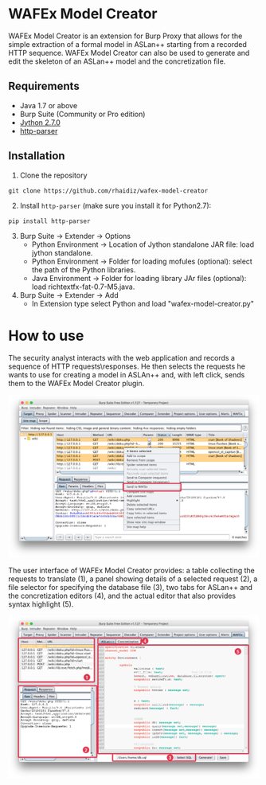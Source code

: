 # WAFEx Model Creator

WAFEx Model Creator is an extension for Burp Proxy that allows for the simple extraction of a formal model in ASLan++ starting from a recorded HTTP sequence. WAFEx Model Creator can also be used to generate and edit the skeleton of an ASLan++ model and the concretization file.


## Requirements
* Java 1.7 or above
* Burp Suite (Community or Pro edition)
* [Jython 2.7.0](http://www.jython.org/downloads.html)
* [http-parser](https://github.com/benoitc/http-parser/)

## Installation
1. Clone the repository
<!-- -->
    git clone https://github.com/rhaidiz/wafex-model-creator
2. Install `http-parser` (make sure you install it for Python2.7):
<!-- -->
    pip install http-parser
3. Burp Suite -> Extender -> Options
	* Python Environment -> Location of Jython standalone JAR file: load jython standalone.
	* Python Environment -> Folder for loading mofules (optional): select the path of the Python libraries.
	* Java Environment -> Folder for loading library JAr files (optional): load richtextfx-fat-0.7-M5.java.
4. Burp Suite -> Extender -> Add
	* In Extension type select Python and load "wafex-model-creator.py"

# How to use

The security analyst interacts with the web application and records a sequence of HTTP requests\responses. He then selects the requests he wants to use for creating a model in ASLAn++ and, with left click, sends them to the WAFEx Model Creator plugin.

![screen1](screen1.png "Figure 1")

The user interface of WAFEx Model Creator provides: a table collecting the requests to translate (1), a panel showing details of a selected request (2), a file selector for specifying the database file (3), two tabs for ASLan++ and the concretization editors (4), and the actual editor that also provides syntax highlight (5).

![screen2](screen2.png "Figure 2")
